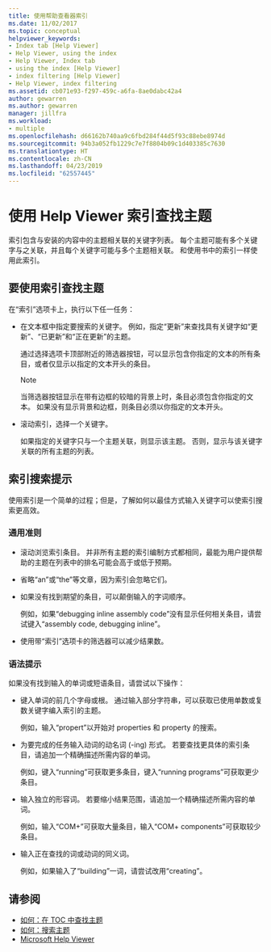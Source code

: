 ```yaml
---
title: 使用帮助查看器索引
ms.date: 11/02/2017
ms.topic: conceptual
helpviewer_keywords:
- Index tab [Help Viewer]
- Help Viewer, using the index
- Help Viewer, Index tab
- using the index [Help Viewer]
- index filtering [Help Viewer]
- Help Viewer, index filtering
ms.assetid: cb071e93-f297-459c-a6fa-8ae0dabc42a4
author: gewarren
ms.author: gewarren
manager: jillfra
ms.workload:
- multiple
ms.openlocfilehash: d66162b740aa9c6fbd284f44d5f93c88ebe8974d
ms.sourcegitcommit: 94b3a052fb1229c7e7f8804b09c1d403385c7630
ms.translationtype: HT
ms.contentlocale: zh-CN
ms.lasthandoff: 04/23/2019
ms.locfileid: "62557445"
---
```

# <a name="find-topics-by-using-the-help-viewer-index"></a>使用 Help Viewer 索引查找主题

索引包含与安装的内容中的主题相关联的关键字列表。 每个主题可能有多个关键字与之关联，并且每个关键字可能与多个主题相关联。 和使用书中的索引一样使用此索引。

## <a name="to-find-a-topic-by-using-the-index"></a>要使用索引查找主题

在“索引”选项卡上，执行以下任一任务：

- 在文本框中指定要搜索的关键字。 例如，指定“更新”来查找具有关键字如“更新”、“已更新”和“正在更新”的主题。

    通过选择选项卡顶部附近的筛选器按钮，可以显示包含你指定的文本的所有条目，或者仅显示以指定的文本开头的条目。

    > [!NOTE]
    > 当筛选器按钮显示在带有边框的较暗的背景上时，条目必须包含你指定的文本。 如果没有显示背景和边框，则条目必须以你指定的文本开头。

- 滚动索引，选择一个关键字。

    如果指定的关键字只与一个主题关联，则显示该主题。 否则，显示与该关键字关联的所有主题的列表。

## <a name="index-search-tips"></a>索引搜索提示

使用索引是一个简单的过程；但是，了解如何以最佳方式输入关键字可以使索引搜索更高效。

### <a name="general-guidelines"></a>通用准则

- 滚动浏览索引条目。 并非所有主题的索引编制方式都相同，最能为用户提供帮助的主题在列表中的排名可能会高于或低于预期。

- 省略“an”或“the”等文章，因为索引会忽略它们。

- 如果没有找到期望的条目，可以颠倒输入的字词顺序。

    例如，如果“debugging inline assembly code”没有显示任何相关条目，请尝试键入“assembly code, debugging inline”。

- 使用带“索引”选项卡的筛选器可以减少结果数。

### <a name="syntax-tips"></a>语法提示

如果没有找到输入的单词或短语条目，请尝试以下操作：

- 键入单词的前几个字母或根。 通过输入部分字符串，可以获取已使用单数或复数关键字编入索引的主题。

    例如，输入“propert”以开始对 properties 和 property 的搜索。

- 为要完成的任务输入动词的动名词 (-ing) 形式。 若要查找更具体的索引条目，请追加一个精确描述所需内容的单词。

    例如，键入“running”可获取更多条目，键入“running programs”可获取更少条目。

- 输入独立的形容词。 若要缩小结果范围，请追加一个精确描述所需内容的单词。

    例如，输入“COM+”可获取大量条目，输入“COM+ components”可获取较少条目。

- 输入正在查找的词或动词的同义词。

    例如，如果输入了“building”一词，请尝试改用“creating”。

## <a name="see-also"></a>请参阅

- [如何：在 TOC 中查找主题](../help-viewer/find-topics-toc.md)
- [如何：搜索主题](../help-viewer/find-topics.md)
- [Microsoft Help Viewer](../help-viewer/overview.md)
